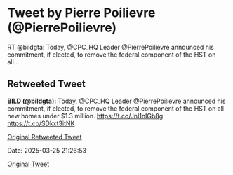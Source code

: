 # Tweet by Pierre Poilievre (@PierrePoilievre)

RT @bildgta: Today, @CPC_HQ Leader @PierrePoilievre announced his commitment, if elected, to remove the federal component of the HST on all…

## Retweeted Tweet

**BILD (@bildgta):** Today, @CPC_HQ Leader @PierrePoilievre announced his commitment, if elected, to remove the federal component of the HST on all new homes under $1.3 million. 
https://t.co/JnI1nIGb8g https://t.co/SDkxt3itNK

[Original Retweeted Tweet](https://x.com/bildgta/status/1904554177755259014)

Date: 2025-03-25 21:26:53

[Original Tweet](https://x.com/PierrePoilievre/status/1904646191117181078)
